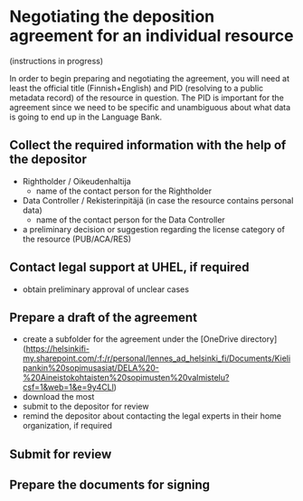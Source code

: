 # Negotiating the deposition agreement for an individual resource

(instructions in progress)

In order to begin preparing and negotiating the agreement, you will need at least the official title (Finnish+English) and PID (resolving to a public metadata record) of the resource in question. 
The PID is important for the agreement since we need to be specific and unambiguous about what data is going to end up in the Language Bank.

## Collect the required information with the help of the depositor

  * Rightholder / Oikeudenhaltija
    * name of the contact person for the Rightholder
  * Data Controller / Rekisterinpitäjä (in case the resource contains personal data)
    * name of the contact person for the Data Controller
  * a preliminary decision or suggestion regarding the license category of the resource (PUB/ACA/RES)

## Contact legal support at UHEL, if required

  * obtain preliminary approval of unclear cases

## Prepare a draft of the agreement

  * create a subfolder for the agreement under the [OneDrive directory] (https://helsinkifi-my.sharepoint.com/:f:/r/personal/lennes_ad_helsinki_fi/Documents/Kielipankin%20sopimusasiat/DELA%20-%20Aineistokohtaisten%20sopimusten%20valmistelu?csf=1&web=1&e=9y4CLl)
  * download the most
  * submit to the depositor for review
  * remind the depositor about contacting the legal experts in their home organization, if required

## Submit for review

## Prepare the documents for signing



